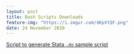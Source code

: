 ```yaml
---
layout: post
title: Bash Scripts Downloads
feature-img: "https://i.imgur.com/4KpVtQF.png"
date: 24 November 2020
---
```

 [Script to generate Stata `.do` sample script](https://gcrnet.github.io/assets/data/make_script.sh)  
